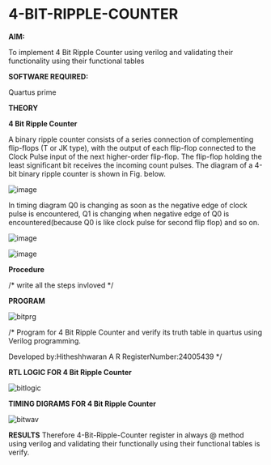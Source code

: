 # 4-BIT-RIPPLE-COUNTER

**AIM:**

To implement  4 Bit Ripple Counter using verilog and validating their functionality using their functional tables

**SOFTWARE REQUIRED:**

Quartus prime

**THEORY**

**4 Bit Ripple Counter**

A binary ripple counter consists of a series connection of complementing flip-flops (T or JK type), with the output of each flip-flop connected to the Clock Pulse input of the next higher-order flip-flop. The flip-flop holding the least significant bit receives the incoming count pulses. The diagram of a 4-bit binary ripple counter is shown in Fig. below.

![image](https://github.com/naavaneetha/4-BIT-RIPPLE-COUNTER/assets/154305477/cb4b74d4-31ab-4359-95d0-d22e67daba13)

In timing diagram Q0 is changing as soon as the negative edge of clock pulse is encountered, Q1 is changing when negative edge of Q0 is encountered(because Q0 is like clock pulse for second flip flop) and so on.

![image](https://github.com/naavaneetha/4-BIT-RIPPLE-COUNTER/assets/154305477/a573a7d6-014e-4e54-93e6-e2ac9530960b)

![image](https://github.com/naavaneetha/4-BIT-RIPPLE-COUNTER/assets/154305477/85e1958a-2fc1-49bb-9a9f-d58ccbf3663c)

**Procedure**

/* write all the steps invloved */

**PROGRAM**

![bitprg](https://github.com/user-attachments/assets/af115e5d-fbfa-4939-a321-563b56c56779)

/* Program for 4 Bit Ripple Counter and verify its truth table in quartus using Verilog programming.

 Developed by:Hitheshhwaran A R RegisterNumber:24005439
*/

**RTL LOGIC FOR 4 Bit Ripple Counter**


![bitlogic](https://github.com/user-attachments/assets/fadb829e-07af-4699-8403-2980e55f32fc)

**TIMING DIGRAMS FOR 4 Bit Ripple Counter**


![bitwav](https://github.com/user-attachments/assets/8db669ac-69ae-40b5-a299-23257e4518e7)

**RESULTS**
Therefore 4-Bit-Ripple-Counter register in always @ method using verilog and validating their functionally using their functional tables is verify.
